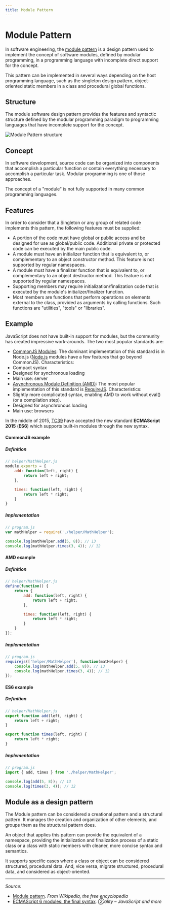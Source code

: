 ```yaml
---
title: Module Pattern
---
```


# Module Pattern

In software engineering, the [module pattern](https://en.wikipedia.org/wiki/Module_pattern) is a design pattern used to implement the concept of software modules, defined by modular programming, in a programming language with incomplete direct support for the concept.

This pattern can be implemented in several ways depending on the host programming language, such as the singleton design pattern, object-oriented static members in a class and procedural global functions.

## Structure

The module software design pattern provides the features and syntactic structure defined by the modular programming paradigm to programming languages that have incomplete support for the concept.

![Module Pattern structure](https://upload.wikimedia.org/wikipedia/commons/7/73/Module-software-design-pattern.png)

## Concept

In software development, source code can be organized into components that accomplish a particular function or contain everything necessary to accomplish a particular task. Modular programming is one of those approaches.

The concept of a "module" is not fully supported in many common programming languages.

## Features

In order to consider that a Singleton or any group of related code implements this pattern, the following features must be supplied:

- A portion of the code must have global or public access and be designed for use as global/public code. Additional private or protected code can be executed by the main public code.
- A module must have an initializer function that is equivalent to, or complementary to an object constructor method. This feature is not supported by regular namespaces.
- A module must have a finalizer function that is equivalent to, or complementary to an object destructor method. This feature is not supported by regular namespaces.
- Supporting members may require initialization/finalization code that is executed by the module's initializer/finalizer function.
- Most members are functions that perform operations on elements external to the class, provided as arguments by calling functions. Such functions are "utilities", "tools" or "libraries".

## Example

JavaScript does not have built-in support for modules, but the community has created impressive work-arounds. The two most popular standards are:

- [CommonJS Modules](/glossary/COMMONJS.md): The dominant implementation of this standard is in Node.js ([Node.js](/glossary/NODEJS.md) modules have a few features that go beyond CommonJS). Characteristics:
 - Compact syntax
 - Designed for synchronous loading
 - Main use: server
- [Asynchronous Module Definition (AMD)](/glossary/AMD.md): The most popular implementation of this standard is [RequireJS](/glossary/REQUIREJS.md). Characteristics:
 - Slightly more complicated syntax, enabling AMD to work without eval() (or a compilation step).
 - Designed for asynchronous loading
 - Main use: browsers

In the middle of 2015, [TC39](https://github.com/tc39) have accepted the new standard **ECMAScript 2015** (**ES6**) which supports built-in modules through the new syntax.

#### CommonJS example

##### Definition

```js
// helper/MathHelper.js
module.exports = {
    add: function(left, right) {
        return left + right;
    },

    times: function(left, right) {
        return left * right;
    }
}
```

##### Implementation

```js
// program.js
var mathHelper = require('./helper/MathHelper');

console.log(mathHelper.add(5, 8)); // 13
console.log(mathHelper.times(3, 4)); // 12
```

#### AMD example

##### Definition

```js
// helper/MathHelper.js
define(function() {
    return {
        add: function(left, right) {
            return left + right;
        },

        times: function(left, right) {
            return left * right;
        }
    }
});
```

##### Implementation

```js
// program.js
requirejs(['helper/MathHelper'], function(matHelper) {
    console.log(mathHelper.add(5, 8)); // 13
    console.log(mathHelper.times(3, 4)); // 12
});
```

#### ES6 example

##### Definition

```js
// helper/MathHelper.js
export function add(left, right) {
    return left + right;
}

export function times(left, right) {
    return left * right;
}
```

##### Implementation

```js
// program.js
import { add, times } from './helper/MathHelper';

console.log(add(5, 8)); // 13
console.log(times(3, 4)); // 12
```

## Module as a design pattern

The Module pattern can be considered a creational pattern and a structural pattern. It manages the creation and organization of other elements, and groups them as the structural pattern does.

An object that applies this pattern can provide the equivalent of a namespace, providing the initialization and finalization process of a static class or a class with static members with cleaner, more concise syntax and semantics.

It supports specific cases where a class or object can be considered structured, procedural data. And, vice versa, migrate structured, procedural data, and considered as object-oriented.

----------

*Source:*
- [Module pattern](https://en.wikipedia.org/wiki/Module_pattern)*. From Wikipedia, the free encyclopedia*
- [ECMAScript 6 modules: the final syntax](http://www.2ality.com/2014/09/es6-modules-final.html)*. ②ality – JavaScript and more*
